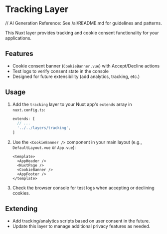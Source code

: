 # Tracking Layer

// AI Generation Reference: See /ai/README.md for guidelines and patterns.

This Nuxt layer provides tracking and cookie consent functionality for your applications.

## Features
- Cookie consent banner (`CookieBanner.vue`) with Accept/Decline actions
- Test logs to verify consent state in the console
- Designed for future extensibility (add analytics, tracking, etc.)

## Usage
1. Add the `tracking` layer to your Nuxt app's `extends` array in `nuxt.config.ts`:
   ```ts
   extends: [
     // ...
     '../../layers/tracking',
   ]
   ```
2. Use the `<CookieBanner />` component in your main layout (e.g., `DefaultLayout.vue` or `App.vue`):
   ```vue
   <template>
     <AppHeader />
     <NuxtPage />
     <CookieBanner />
     <AppFooter />
   </template>
   ```
3. Check the browser console for test logs when accepting or declining cookies.

## Extending
- Add tracking/analytics scripts based on user consent in the future.
- Update this layer to manage additional privacy features as needed.
